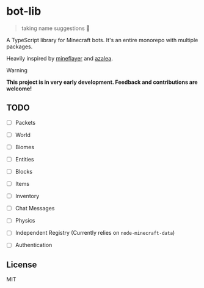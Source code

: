 # bot-lib
> taking name suggestions 🙏

A TypeScript library for Minecraft bots.
It's an entire monorepo with multiple packages.

Heavily inspired by [mineflayer](https://github.com/PrismarineJS/mineflayer) and [azalea](https://github.com/azalea-rs/azalea).

> [!WARNING]
> **This project is in very early development. Feedback and contributions are welcome!**

## TODO
- [ ] Packets
- [ ] World
- [ ] Biomes
- [ ] Entities
- [ ] Blocks
- [ ] Items
- [ ] Inventory
- [ ] Chat Messages
- [ ] Physics

- [ ] Independent Registry (Currently relies on `node-minecraft-data`)
- [ ] Authentication

## License

MIT
